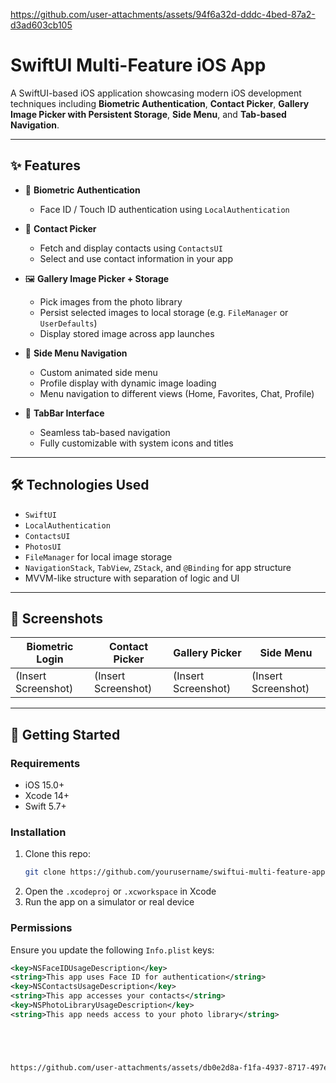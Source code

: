 https://github.com/user-attachments/assets/94f6a32d-dddc-4bed-87a2-d3ad603cb105
# SwiftUI Multi-Feature iOS App

A SwiftUI-based iOS application showcasing modern iOS development techniques including **Biometric Authentication**, **Contact Picker**, **Gallery Image Picker with Persistent Storage**, **Side Menu**, and **Tab-based Navigation**.

---

## ✨ Features

- 🔐 **Biometric Authentication**
  - Face ID / Touch ID authentication using `LocalAuthentication`
  
- 📇 **Contact Picker**
  - Fetch and display contacts using `ContactsUI`
  - Select and use contact information in your app

- 🖼 **Gallery Image Picker + Storage**
  - Pick images from the photo library
  - Persist selected images to local storage (e.g. `FileManager` or `UserDefaults`)
  - Display stored image across app launches

- 📁 **Side Menu Navigation**
  - Custom animated side menu
  - Profile display with dynamic image loading
  - Menu navigation to different views (Home, Favorites, Chat, Profile)

- 🧭 **TabBar Interface**
  - Seamless tab-based navigation
  - Fully customizable with system icons and titles

---

## 🛠 Technologies Used

- `SwiftUI`
- `LocalAuthentication`
- `ContactsUI`
- `PhotosUI`
- `FileManager` for local image storage
- `NavigationStack`, `TabView`, `ZStack`, and `@Binding` for app structure
- MVVM-like structure with separation of logic and UI

---

## 📸 Screenshots

| Biometric Login | Contact Picker | Gallery Picker | Side Menu |
|------------------|----------------|----------------|-----------|
| (Insert Screenshot) | (Insert Screenshot) | (Insert Screenshot) | (Insert Screenshot) |

---

## 🚀 Getting Started

### Requirements
- iOS 15.0+
- Xcode 14+
- Swift 5.7+

### Installation
1. Clone this repo:
    ```bash
    git clone https://github.com/yourusername/swiftui-multi-feature-app.git
    ```
2. Open the `.xcodeproj` or `.xcworkspace` in Xcode
3. Run the app on a simulator or real device

### Permissions
Ensure you update the following `Info.plist` keys:

```xml
<key>NSFaceIDUsageDescription</key>
<string>This app uses Face ID for authentication</string>
<key>NSContactsUsageDescription</key>
<string>This app accesses your contacts</string>
<key>NSPhotoLibraryUsageDescription</key>
<string>This app needs access to your photo library</string>





https://github.com/user-attachments/assets/db0e2d8a-f1fa-4937-8717-497e66e88961




